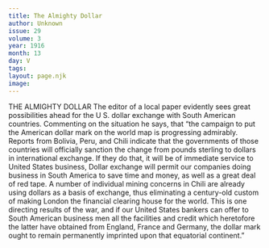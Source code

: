 ```yaml
---
title: The Almighty Dollar
author: Unknown
issue: 29
volume: 3
year: 1916
month: 13
day: V
tags:
layout: page.njk
image:
---
```

THE ALMIGHTY DOLLAR       The editor of a local paper evidently sees great possibilities ahead for the U S. dollar exchange with South American countries. Commenting on the situation he says, that “the campaign to put the American dollar mark on the world map is progressing admirably. Reports from Bolivia, Peru, and Chili indicate that the governments of those countries will officially sanction the change from pounds sterling to dollars in international exchange. If they do that, it will be of immediate service to United States business, Dollar exchange will permit our companies doing business in South America to save time and money, as well as a great deal of red tape. A number of individual mining concerns in Chili are already using dollars as a basis of exchange, thus eliminating a century-old custom of making London the financial clearing house for the world. This is one directing results of the war, and if our United States bankers can offer to South American business men all the facilities and credit which heretofore the latter have obtained from England, France and Germany, the dollar mark ought to remain permanently imprinted upon that equatorial continent.” 



